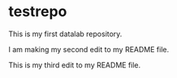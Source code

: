 # testrepo

This is my first datalab repository. 

I am making my second edit to my README file.

This is my third edit to my README file.